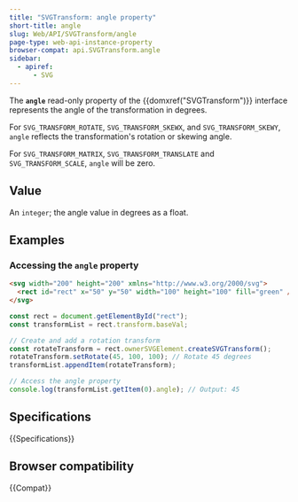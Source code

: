 ```yaml
---
title: "SVGTransform: angle property"
short-title: angle
slug: Web/API/SVGTransform/angle
page-type: web-api-instance-property
browser-compat: api.SVGTransform.angle
sidebar:
  - apiref:
      - SVG
---
```


The **`angle`** read-only property of the {{domxref("SVGTransform")}} interface represents the angle of the transformation in degrees.

For `SVG_TRANSFORM_ROTATE`, `SVG_TRANSFORM_SKEWX`, and `SVG_TRANSFORM_SKEWY`, `angle` reflects the transformation's rotation or skewing angle.

For `SVG_TRANSFORM_MATRIX`, `SVG_TRANSFORM_TRANSLATE` and `SVG_TRANSFORM_SCALE`, `angle` will be zero.

## Value

An `integer`; the angle value in degrees as a float.

## Examples

### Accessing the `angle` property

```html
<svg width="200" height="200" xmlns="http://www.w3.org/2000/svg">
  <rect id="rect" x="50" y="50" width="100" height="100" fill="green" />
</svg>
```

```js
const rect = document.getElementById("rect");
const transformList = rect.transform.baseVal;

// Create and add a rotation transform
const rotateTransform = rect.ownerSVGElement.createSVGTransform();
rotateTransform.setRotate(45, 100, 100); // Rotate 45 degrees
transformList.appendItem(rotateTransform);

// Access the angle property
console.log(transformList.getItem(0).angle); // Output: 45
```

## Specifications

{{Specifications}}

## Browser compatibility

{{Compat}}

